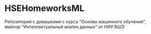 # HSEHomeworksML

Репозиторий с домашками с курса "Основы машинного обучения", майнор "Интеллектуальный анализ данных" от НИУ ВШЭ 
